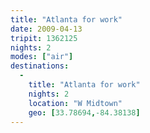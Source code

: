 ```yaml
---
title: "Atlanta for work"
date: 2009-04-13
tripit: 1362125
nights: 2
modes: ["air"]
destinations:
  -
    title: "Atlanta for work"
    nights: 2
    location: "W Midtown"
    geo: [33.78694,-84.38138]
---
```



